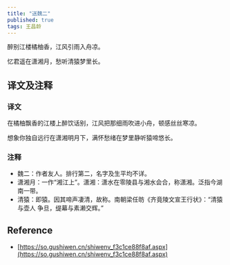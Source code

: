 ```yaml
---
title: "送魏二"
published: true
tags: 王昌龄
---
```


醉别江楼橘柚香，江风引雨入舟凉。

忆君遥在潇湘月，愁听清猿梦里长。

## 译文及注释

### 译文

在橘柚飘香的江楼上醉饮话别，江风把那细雨吹进小舟，顿感丝丝寒凉。

想象你独自远行在潇湘明月下，满怀愁绪在梦里静听猿啼悠长。

### 注释

- 魏二：作者友人。排行第二，名字及生平均不详。
- 潇湘月：一作“湘江上”。潇湘：潇水在零陵县与湘水会合，称潇湘。泛指今湖南一带。
- 清猿：即猿。因其啼声凄清，故称。南朝梁任昉《齐竟陵文宣王行状》：“清猿与壶人
  争旦，缇幕与素濑交辉。”

## Reference

- [https://so.gushiwen.cn/shiwenv_f3c1ce88f8af.aspx](https://so.gushiwen.cn/shiwenv_f3c1ce88f8af.aspx)